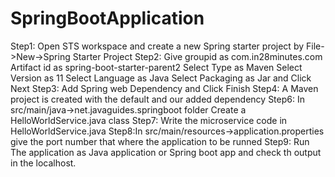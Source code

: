 # SpringBootApplication
Step1: Open STS workspace and create a new Spring starter project by File->New->Spring Starter Project
Step2: Give groupid as com.in28minutes.com
	Artifact id as spring-boot-starter-parent2
	Select Type as Maven 
	Select Version as 11
	Select Language as Java
	Select Packaging as Jar and Click Next
Step3: Add Spring web Dependency and Click Finish
Step4: A Maven project is created with the default and our added dependency
Step6: In src/main/java->net.javaguides.springboot folder Create a HelloWorldService.java class
Step7: Write the microservice code in HelloWorldService.java
Step8:In src/main/resources->application.properties give the port number that where the application to be runned
Step9: Run The application as Java application or Spring boot app and check th output in the localhost.
 

